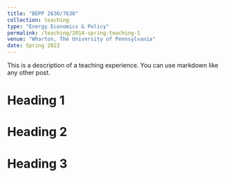 ```yaml
---
title: "BEPP 2630/7630"
collection: teaching
type: "Energy Economics & Policy"
permalink: /teaching/2014-spring-teaching-1
venue: "Wharton, The University of Pennsylvania"
date: Spring 2023
---
```


This is a description of a teaching experience. You can use markdown like any other post.

Heading 1
======

Heading 2
======

Heading 3
======
